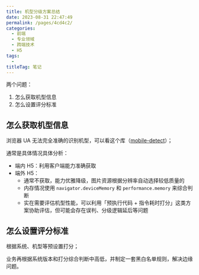 ```yaml
---
title: 机型分级方案总结
date: 2023-08-31 22:47:49
permalink: /pages/4cd4c2/
categories: 
  - 前端
  - 专业领域
  - 跨端技术
  - H5
tags: 
  - 
titleTag: 笔记
---
```


两个问题：
1. 怎么获取机型信息
2. 怎么设置评分标准

## 怎么获取机型信息

浏览器 UA 无法完全准确的识别机型，可以看这个库（[mobile-detect](https://www.npmjs.com/package/mobile-detect)）；

通常是具体情况具体分析：
- 端内 H5：利用客户端能力准确获取
- 端外 H5：
  - 通常不获取，能力优雅降级，图片资源根据分辨率自动选择较低质量的
  - 内存情况使用 `navigator.deviceMemory` 和 `performance.memory` 来综合判断
  - 实在需要评估机型性能，可以利用「预执行代码 + 指令耗时打分」这类方案协助评估，但可能会存在误判、分级逻辑延后等问题

## 怎么设置评分标准

根据系统、机型等预设置打分；

业务再根据系统版本和打分综合判断中高低，并制定一套黑白名单规则，解决边缘问题。